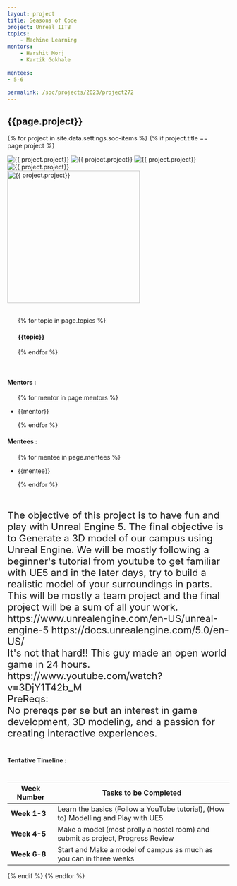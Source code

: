 ```yaml
---
layout: project
title: Seasons of Code
project: Unreal IITB
topics:
    - Machine Learning
mentors:
    - Harshit Morj
    - Kartik Gokhale
    
mentees:
- 5-6
    
permalink: /soc/projects/2023/project272
---
```


<h2 class="display1 m-3 p-3 text-center project-title">{{page.project}}</h2>

{% for project in site.data.settings.soc-items %}
{% if project.title == page.project %}
<div class ="img-soc d-block"> 
    <img src="{{ site.baseurl }}/{{ project.image }}" alt="{{ project.project}}" class="image-1">
    <img src="{{ site.baseurl }}/{{ project.image }}" alt="{{ project.project}}" class="image-2">
    <img src="{{ site.baseurl }}/{{ project.image }}" alt="{{ project.project}}" class="image-3">
    <img src="{{ site.baseurl }}/{{ project.image }}" alt="{{ project.project}}" class="image-4">
</div>
<div class = "mobile-img-soc">
  <img src="{{ site.baseurl }}/{{ project.image }}"  width = "300" height="300" alt="{{ project.project}}" class="border rounded">
  </div>
<div>
    <br>
    <ul>
        {% for topic in page.topics %}
        <li style = "display: inline"><h4 class="text-primary text-center">{{topic}}</h4></li>
        {% endfor %}
    </ul>
    <br>
    <h4 class="display3  ">Mentors :</h4> 
    <ul>
        {% for mentor in page.mentors %}
        <li><p class="lead">{{mentor}}</p></li>
        {% endfor %}
    </ul>
    <h4 class="display3  ">Mentees :</h4> 
    <ul>
        {% for mentee in page.mentees %}
        <li><p class="lead">{{mentee}}</p></li>
        {% endfor %}
    </ul>
</div>
<div>
    <p class="display3 project-desc" style = "font-size:22px;" >
        <br>
        The objective of this project is to have fun and play with Unreal Engine 5. The final objective is to Generate a 3D model of our campus using Unreal Engine. We will be mostly following a beginner's tutorial from youtube to get familiar with UE5 and in the later days, try to build  a realistic model of your surroundings in parts. This will be mostly a team project and the final project will be a sum of all your work.
<br>
https://www.unrealengine.com/en-US/unreal-engine-5
https://docs.unrealengine.com/5.0/en-US/
<br>
It's not that hard!! This guy made an open world game in 24 hours.
https://www.youtube.com/watch?v=3DjY1T42b_M
<br>
PreReqs:
<br>
No prereqs per se but an interest in game development, 3D modeling, and a passion for creating interactive experiences.
</div>
<div class ="d-flex">
<div>
    <h4 class="display3" style="margin:40px 0px 40px 0px;">Tentative Timeline :</h4>
    <table class = "table table-striped">
  <thead>
    <tr>
      <th>Week Number</th>
      <th>Tasks to be Completed</th>
    </tr>
  </thead>
  <tbody>
    <tr>
      <td><strong>Week 1-3</strong></td>
      <td>Learn the basics (Follow a YouTube tutorial), (How to) Modelling and Play with UE5</td>
    </tr>
    <tr>
      <td><strong>Week 4-5 </strong></td>
      <td>Make a model (most prolly a hostel room) and submit as project, Progress Review</td>
    </tr>
    <tr>
      <td><strong>Week 6-8  </strong></td>
      <td>Start and Make a model of campus as much as you can in three weeks </td>
    </tr>
        </tbody>
    </table>
</div>
</div>
{% endif %}
{% endfor %}
